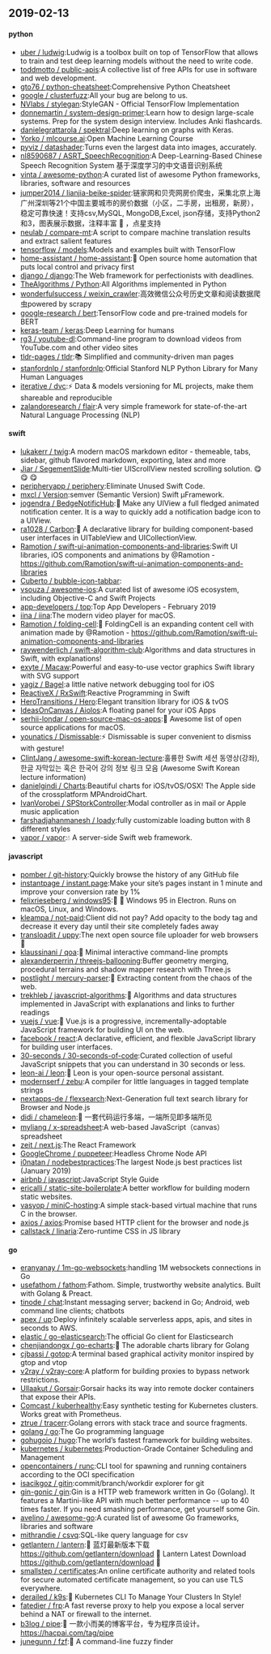 ## 2019-02-13

#### python
* [uber / ludwig](https://github.com/uber/ludwig):Ludwig is a toolbox built on top of TensorFlow that allows to train and test deep learning models without the need to write code.
* [toddmotto / public-apis](https://github.com/toddmotto/public-apis):A collective list of free APIs for use in software and web development.
* [gto76 / python-cheatsheet](https://github.com/gto76/python-cheatsheet):Comprehensive Python Cheatsheet
* [google / clusterfuzz](https://github.com/google/clusterfuzz):All your bug are belong to us.
* [NVlabs / stylegan](https://github.com/NVlabs/stylegan):StyleGAN - Official TensorFlow Implementation
* [donnemartin / system-design-primer](https://github.com/donnemartin/system-design-primer):Learn how to design large-scale systems. Prep for the system design interview. Includes Anki flashcards.
* [danielegrattarola / spektral](https://github.com/danielegrattarola/spektral):Deep learning on graphs with Keras.
* [Yorko / mlcourse.ai](https://github.com/Yorko/mlcourse.ai):Open Machine Learning Course
* [pyviz / datashader](https://github.com/pyviz/datashader):Turns even the largest data into images, accurately.
* [nl8590687 / ASRT_SpeechRecognition](https://github.com/nl8590687/ASRT_SpeechRecognition):A Deep-Learning-Based Chinese Speech Recognition System 基于深度学习的中文语音识别系统
* [vinta / awesome-python](https://github.com/vinta/awesome-python):A curated list of awesome Python frameworks, libraries, software and resources
* [jumper2014 / lianjia-beike-spider](https://github.com/jumper2014/lianjia-beike-spider):链家网和贝壳网房价爬虫，采集北京上海广州深圳等21个中国主要城市的房价数据（小区，二手房，出租房，新房），稳定可靠快速！支持csv,MySQL, MongoDB,Excel, json存储，支持Python2和3，图表展示数据，注释丰富
🚁
，点星支持
* [neulab / compare-mt](https://github.com/neulab/compare-mt):A script to compare machine translation results and extract salient features
* [tensorflow / models](https://github.com/tensorflow/models):Models and examples built with TensorFlow
* [home-assistant / home-assistant](https://github.com/home-assistant/home-assistant):🏡
Open source home automation that puts local control and privacy first
* [django / django](https://github.com/django/django):The Web framework for perfectionists with deadlines.
* [TheAlgorithms / Python](https://github.com/TheAlgorithms/Python):All Algorithms implemented in Python
* [wonderfulsuccess / weixin_crawler](https://github.com/wonderfulsuccess/weixin_crawler):高效微信公众号历史文章和阅读数据爬虫powered by scrapy
* [google-research / bert](https://github.com/google-research/bert):TensorFlow code and pre-trained models for BERT
* [keras-team / keras](https://github.com/keras-team/keras):Deep Learning for humans
* [rg3 / youtube-dl](https://github.com/rg3/youtube-dl):Command-line program to download videos from YouTube.com and other video sites
* [tldr-pages / tldr](https://github.com/tldr-pages/tldr):📚
Simplified and community-driven man pages
* [stanfordnlp / stanfordnlp](https://github.com/stanfordnlp/stanfordnlp):Official Stanford NLP Python Library for Many Human Languages
* [iterative / dvc](https://github.com/iterative/dvc):⚡️
Data & models versioning for ML projects, make them shareable and reproducible
* [zalandoresearch / flair](https://github.com/zalandoresearch/flair):A very simple framework for state-of-the-art Natural Language Processing (NLP)

#### swift
* [lukakerr / twig](https://github.com/lukakerr/twig):A modern macOS markdown editor - themeable, tabs, sidebar, github flavored markdown, exporting, latex and more
* [Jiar / SegementSlide](https://github.com/Jiar/SegementSlide):Multi-tier UIScrollView nested scrolling solution.
😋
😋
😋
* [peripheryapp / periphery](https://github.com/peripheryapp/periphery):Eliminate Unused Swift Code.
* [mxcl / Version](https://github.com/mxcl/Version):semver (Semantic Version) Swift µFramework.
* [jogendra / BedgeNotificHub](https://github.com/jogendra/BedgeNotificHub): Make any UIView a full fledged animated notification center. It is a way to quickly add a notification badge icon to a UIView.
* [ra1028 / Carbon](https://github.com/ra1028/Carbon):🚴
A declarative library for building component-based user interfaces in UITableView and UICollectionView.
* [Ramotion / swift-ui-animation-components-and-libraries](https://github.com/Ramotion/swift-ui-animation-components-and-libraries):Swift UI libraries, iOS components and animations by @Ramotion - https://github.com/Ramotion/swift-ui-animation-components-and-libraries
* [Cuberto / bubble-icon-tabbar](https://github.com/Cuberto/bubble-icon-tabbar):
* [vsouza / awesome-ios](https://github.com/vsouza/awesome-ios):A curated list of awesome iOS ecosystem, including Objective-C and Swift Projects
* [app-developers / top](https://github.com/app-developers/top):Top App Developers - February 2019
* [iina / iina](https://github.com/iina/iina):The modern video player for macOS.
* [Ramotion / folding-cell](https://github.com/Ramotion/folding-cell):📃
FoldingCell is an expanding content cell with animation made by @Ramotion - https://github.com/Ramotion/swift-ui-animation-components-and-libraries
* [raywenderlich / swift-algorithm-club](https://github.com/raywenderlich/swift-algorithm-club):Algorithms and data structures in Swift, with explanations!
* [exyte / Macaw](https://github.com/exyte/Macaw):Powerful and easy-to-use vector graphics Swift library with SVG support
* [yagiz / Bagel](https://github.com/yagiz/Bagel):a little native network debugging tool for iOS
* [ReactiveX / RxSwift](https://github.com/ReactiveX/RxSwift):Reactive Programming in Swift
* [HeroTransitions / Hero](https://github.com/HeroTransitions/Hero):Elegant transition library for iOS & tvOS
* [IdeasOnCanvas / Aiolos](https://github.com/IdeasOnCanvas/Aiolos):A floating panel for your iOS Apps
* [serhii-londar / open-source-mac-os-apps](https://github.com/serhii-londar/open-source-mac-os-apps):🚀
Awesome list of open source applications for macOS.
* [younatics / Dismissable](https://github.com/younatics/Dismissable):⚡️
Dismissable is super convenient to dismiss with gesture!
* [ClintJang / awesome-swift-korean-lecture](https://github.com/ClintJang/awesome-swift-korean-lecture):훌륭한 Swift 세션 동영상(강좌), 한글 자막있는 혹은 한국어 강의 정보 링크 모음 (Awesome Swift Korean lecture information)
* [danielgindi / Charts](https://github.com/danielgindi/Charts):Beautiful charts for iOS/tvOS/OSX! The Apple side of the crossplatform MPAndroidChart.
* [IvanVorobei / SPStorkController](https://github.com/IvanVorobei/SPStorkController):Modal controller as in mail or Apple music application
* [farshadjahanmanesh / loady](https://github.com/farshadjahanmanesh/loady):fully customizable loading button with 8 different styles
* [vapor / vapor](https://github.com/vapor/vapor):💧
A server-side Swift web framework.

#### javascript
* [pomber / git-history](https://github.com/pomber/git-history):Quickly browse the history of any GitHub file
* [instantpage / instant.page](https://github.com/instantpage/instant.page):Make your site’s pages instant in 1 minute and improve your conversion rate by 1%
* [felixrieseberg / windows95](https://github.com/felixrieseberg/windows95):💩
🚀
Windows 95 in Electron. Runs on macOS, Linux, and Windows.
* [kleampa / not-paid](https://github.com/kleampa/not-paid):Client did not pay? Add opacity to the body tag and decrease it every day until their site completely fades away
* [transloadit / uppy](https://github.com/transloadit/uppy):The next open source file uploader for web browsers
🐶
* [klaussinani / qoa](https://github.com/klaussinani/qoa):💬
Minimal interactive command-line prompts
* [alexanderperrin / threejs-ballooning](https://github.com/alexanderperrin/threejs-ballooning):Buffer geometry merging, procedural terrains and shadow mapper research with Three.js
* [postlight / mercury-parser](https://github.com/postlight/mercury-parser):📜
Extracting content from the chaos of the web.
* [trekhleb / javascript-algorithms](https://github.com/trekhleb/javascript-algorithms):📝
Algorithms and data structures implemented in JavaScript with explanations and links to further readings
* [vuejs / vue](https://github.com/vuejs/vue):🖖
Vue.js is a progressive, incrementally-adoptable JavaScript framework for building UI on the web.
* [facebook / react](https://github.com/facebook/react):A declarative, efficient, and flexible JavaScript library for building user interfaces.
* [30-seconds / 30-seconds-of-code](https://github.com/30-seconds/30-seconds-of-code):Curated collection of useful JavaScript snippets that you can understand in 30 seconds or less.
* [leon-ai / leon](https://github.com/leon-ai/leon):🧠 Leon is your open-source personal assistant.
* [modernserf / zebu](https://github.com/modernserf/zebu):A compiler for little languages in tagged template strings
* [nextapps-de / flexsearch](https://github.com/nextapps-de/flexsearch):Next-Generation full text search library for Browser and Node.js
* [didi / chameleon](https://github.com/didi/chameleon):🦎
一套代码运行多端，一端所见即多端所见
* [myliang / x-spreadsheet](https://github.com/myliang/x-spreadsheet):A web-based JavaScript（canvas） spreadsheet
* [zeit / next.js](https://github.com/zeit/next.js):The React Framework
* [GoogleChrome / puppeteer](https://github.com/GoogleChrome/puppeteer):Headless Chrome Node API
* [i0natan / nodebestpractices](https://github.com/i0natan/nodebestpractices):The largest Node.js best practices list (January 2019)
* [airbnb / javascript](https://github.com/airbnb/javascript):JavaScript Style Guide
* [ericalli / static-site-boilerplate](https://github.com/ericalli/static-site-boilerplate):A better workflow for building modern static websites.
* [vasyop / miniC-hosting](https://github.com/vasyop/miniC-hosting):A simple stack-based virtual machine that runs C in the browser.
* [axios / axios](https://github.com/axios/axios):Promise based HTTP client for the browser and node.js
* [callstack / linaria](https://github.com/callstack/linaria):Zero-runtime CSS in JS library

#### go
* [eranyanay / 1m-go-websockets](https://github.com/eranyanay/1m-go-websockets):handling 1M websockets connections in Go
* [usefathom / fathom](https://github.com/usefathom/fathom):Fathom. Simple, trustworthy website analytics. Built with Golang & Preact.
* [tinode / chat](https://github.com/tinode/chat):Instant messaging server; backend in Go; Android, web command line clients; chatbots
* [apex / up](https://github.com/apex/up):Deploy infinitely scalable serverless apps, apis, and sites in seconds to AWS.
* [elastic / go-elasticsearch](https://github.com/elastic/go-elasticsearch):The official Go client for Elasticsearch
* [chenjiandongx / go-echarts](https://github.com/chenjiandongx/go-echarts):🎨
The adorable charts library for Golang
* [cjbassi / gotop](https://github.com/cjbassi/gotop):A terminal based graphical activity monitor inspired by gtop and vtop
* [v2ray / v2ray-core](https://github.com/v2ray/v2ray-core):A platform for building proxies to bypass network restrictions.
* [Ullaakut / Gorsair](https://github.com/Ullaakut/Gorsair):Gorsair hacks its way into remote docker containers that expose their APIs.
* [Comcast / kuberhealthy](https://github.com/Comcast/kuberhealthy):Easy synthetic testing for Kubernetes clusters. Works great with Prometheus.
* [ztrue / tracerr](https://github.com/ztrue/tracerr):Golang errors with stack trace and source fragments.
* [golang / go](https://github.com/golang/go):The Go programming language
* [gohugoio / hugo](https://github.com/gohugoio/hugo):The world’s fastest framework for building websites.
* [kubernetes / kubernetes](https://github.com/kubernetes/kubernetes):Production-Grade Container Scheduling and Management
* [opencontainers / runc](https://github.com/opencontainers/runc):CLI tool for spawning and running containers according to the OCI specification
* [isacikgoz / gitin](https://github.com/isacikgoz/gitin):commit/branch/workdir explorer for git
* [gin-gonic / gin](https://github.com/gin-gonic/gin):Gin is a HTTP web framework written in Go (Golang). It features a Martini-like API with much better performance -- up to 40 times faster. If you need smashing performance, get yourself some Gin.
* [avelino / awesome-go](https://github.com/avelino/awesome-go):A curated list of awesome Go frameworks, libraries and software
* [mithrandie / csvq](https://github.com/mithrandie/csvq):SQL-like query language for csv
* [getlantern / lantern](https://github.com/getlantern/lantern):🔴
蓝灯最新版本下载 https://github.com/getlantern/download
🔴
Lantern Latest Download https://github.com/getlantern/download
🔴
* [smallstep / certificates](https://github.com/smallstep/certificates):An online certificate authority and related tools for secure automated certificate management, so you can use TLS everywhere.
* [derailed / k9s](https://github.com/derailed/k9s):🐶
Kubernetes CLI To Manage Your Clusters In Style!
* [fatedier / frp](https://github.com/fatedier/frp):A fast reverse proxy to help you expose a local server behind a NAT or firewall to the internet.
* [b3log / pipe](https://github.com/b3log/pipe):🎷
一款小而美的博客平台，专为程序员设计。https://hacpai.com/tag/pipe
* [junegunn / fzf](https://github.com/junegunn/fzf):🌸
A command-line fuzzy finder
